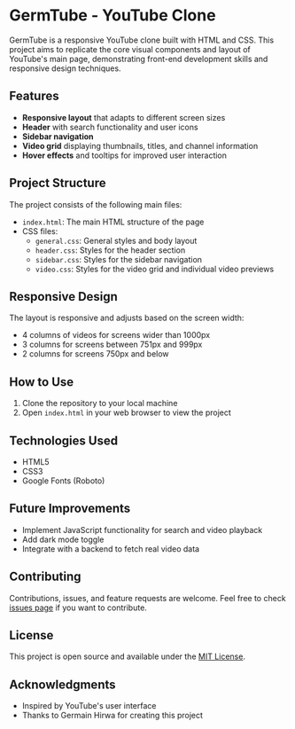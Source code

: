 # GermTube - YouTube Clone

GermTube is a responsive YouTube clone built with HTML and CSS. This project aims to replicate the core visual components and layout of YouTube's main page, demonstrating front-end development skills and responsive design techniques.

## **Features**

- **Responsive layout** that adapts to different screen sizes
- **Header** with search functionality and user icons
- **Sidebar navigation**
- **Video grid** displaying thumbnails, titles, and channel information
- **Hover effects** and tooltips for improved user interaction

## **Project Structure**

The project consists of the following main files:

- `index.html`: The main HTML structure of the page
- CSS files:
  - `general.css`: General styles and body layout
  - `header.css`: Styles for the header section
  - `sidebar.css`: Styles for the sidebar navigation
  - `video.css`: Styles for the video grid and individual video previews

## **Responsive Design**

The layout is responsive and adjusts based on the screen width:

- 4 columns of videos for screens wider than 1000px
- 3 columns for screens between 751px and 999px
- 2 columns for screens 750px and below

## **How to Use**

1. Clone the repository to your local machine
2. Open `index.html` in your web browser to view the project

## **Technologies Used**

- HTML5
- CSS3
- Google Fonts (Roboto)

## **Future Improvements**

- Implement JavaScript functionality for search and video playback
- Add dark mode toggle
- Integrate with a backend to fetch real video data

## **Contributing**

Contributions, issues, and feature requests are welcome. Feel free to check [issues page](link-to-your-issues-page) if you want to contribute.

## **License**

This project is open source and available under the [MIT License](link-to-your-license-file).

## **Acknowledgments**

- Inspired by YouTube's user interface
- Thanks to Germain Hirwa for creating this project
